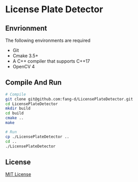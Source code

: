 # License Plate Detector

## Envrionment
The following environments are required
- Git
- Cmake 3.5+
- A C++ compiler that supports C++17
- OpenCV 4

## Compile And Run
```bash
# Compile
git clone git@github.com:fang-d/LicensePlateDetector.git
cd LicensePlateDetector
mkdir build
cd build
cmake ..
make

# Run
cp ./LicensePlateDetector ..
cd ..
./LicensePlateDetector
```

## License
[MIT License](LICENSE)
